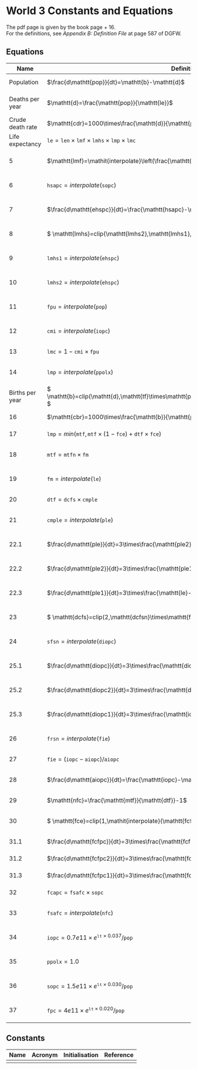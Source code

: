 # World 3 Constants and Equations 

The pdf page is given by the book page + 16.  
For the definitions, see *Appendix B: Definition File* at page 587 of DGFW. 

## Equations

| Name 				| Definition 	| Initialisation 	| Reference	| Notes |
| --- 			| ---			| ---				| ---		| --- 	|
| Population  		| $\frac{d\mathtt{pop}}{dt}=\mathtt{b}-\mathtt{d}$ | $\mathtt{pop}(0)=1.61e9$ | lines 1-3, page 167 |
| Deaths per year	| $\mathtt{d}=\frac{\mathtt{pop}}{\mathtt{le}}$ |  | line 4, page 167 | $\mathtt{dr}$ in our code |
| Crude death rate  | $\mathtt{cdr}=1000\times\frac{\mathtt{d}}{\mathtt{pop}}$ |  | line 5, page 167 |
| Life expectancy  | $\mathtt{le}=\mathtt{len}\times\mathtt{lmf}\times\mathtt{lmhs}\times\mathtt{lmp}\times\mathtt{lmc}$ |  | lines 6-7, page 167 |
|5  | $\mathtt{lmf}=\mathit{interpolate}\left(\frac{\mathtt{fpc}}{\mathtt{sfpc}}\right)$ |  | lines 8-10, page 167 |
|6  | $\mathtt{hsapc}=\mathit{interpolate}\left(\mathtt{sopc}\right)$ |  | lines 11-12, page 167 |
|7  | $\frac{d\mathtt{ehspc}}{dt}=\frac{\mathtt{hsapc}-\mathtt{ehspc}}{\mathtt{hsid}}$ | $\mathtt{ehspc}(0)=\mathtt{hsapc}(0)$ | lines 13-14, page 167 |
|8  | $ \mathtt{lmhs}=clip(\mathtt{lmhs2},\mathtt{lmhs1},t,\mathtt{iphst}) $ |  | lines 15-16, page 167 |
|9  | $\mathtt{lmhs1}=\mathit{interpolate}(\mathtt{ehspc})$ |  | lines 17-18, page 167 |
|10  | $\mathtt{lmhs2}=\mathit{interpolate}(\mathtt{ehspc})$ |  | lines 19-20, page 167 |
|11  | $\mathtt{fpu}=\mathit{interpolate}(\mathtt{pop})$ |  | lines 21-22, page 167 |
|12  | $\mathtt{cmi}=\mathit{interpolate}(\mathtt{iopc})$ |  | lines 23-24, page 167 |
|13  | $\mathtt{lmc}=1-\mathtt{cmi}\times\mathtt{fpu}$ |  | line 25, page 167 |
|14  | $\mathtt{lmp}=\mathit{interpolate}(\mathtt{ppolx})$ |  | lines 26-27, page 167 |
| Births per year  | $ \mathtt{b}=clip(\mathtt{d},\mathtt{tf}\times\mathtt{pop}\times\mathtt{ffw}/\mathtt{rlt},t,\mathtt{pet}) $ |  | lines 28-31, page 168 | $\mathtt{br}$ in our code |
|16  | $\mathtt{cbr}=1000\times\frac{\mathtt{b}}{\mathtt{pop}}$ |  | line 32, page 168 |
|17  | $\mathtt{lmp}=\mathit{min}(\mathtt{mtf}, \mathtt{mtf}\times(1-\mathtt{fce})+\mathtt{dtf}\times\mathtt{fce})$ |  | line 33, page 168 |
|18  | $\mathtt{mtf}=\mathtt{mtfn}\times\mathtt{fm}$ |  | lines 34-35, page 168 |
|19  | $\mathtt{fm}=\mathit{interpolate}(\mathtt{le})$ |  | lines 36-37, page 168 |
|20  | $\mathtt{dtf}=\mathtt{dcfs}\times\mathtt{cmple}$ |  | lines 38, page 168 |
|21  | $\mathtt{cmple}=\mathit{interpolate}(\mathtt{ple})$ |  | lines 39-40, page 168 |
|22.1  | $\frac{d\mathtt{ple}}{dt}=3\times\frac{\mathtt{ple2}-\mathtt{ple}}{\mathtt{lpd}}$ | $\mathtt{ple}(0) = \mathtt{le}(0)$ | lines 41-42, page 168 |
|22.2  | $\frac{d\mathtt{ple2}}{dt}=3\times\frac{\mathtt{ple1}-\mathtt{ple2}}{\mathtt{lpd}}$ | $\mathtt{ple2}(0) = \mathtt{le}(0)$ | lines 41-42, page 168 |
|22.3  | $\frac{d\mathtt{ple1}}{dt}=3\times\frac{\mathtt{le}-\mathtt{ple1}}{\mathtt{lpd}}$ | $\mathtt{ple1}(0) = \mathtt{le}(0)$ | lines 41-42, page 168 |
|23  | $ \mathtt{dcfs}=clip(2,\mathtt{dcfsn}\times\mathtt{frsn}\times\mathtt{sfsn},t,\mathtt{zpgt}) $ |  | lines 43-45, page 168 |
|24  | $\mathtt{sfsn}=\mathit{interpolate}(\mathtt{diopc})$ |  | lines 46-47, page 168 |
|25.1  | $\frac{d\mathtt{diopc}}{dt}=3\times\frac{\mathtt{diopc2}-\mathtt{diopc}}{\mathtt{sad}}$ | $\mathtt{diopc}(0) = \mathtt{iopc}(0)$ | lines 48-49, page 168 |
|25.2  | $\frac{d\mathtt{diopc2}}{dt}=3\times\frac{\mathtt{diopc1}-\mathtt{diopc2}}{\mathtt{sad}}$ | $\mathtt{diopc2}(0) = \mathtt{iopc}(0)$ | lines 48-49, page 168 |
|25.3  | $\frac{d\mathtt{diopc1}}{dt}=3\times\frac{\mathtt{iopc}-\mathtt{diopc1}}{\mathtt{sad}}$ | $\mathtt{diopc1}(0) = \mathtt{iopc}(0)$ | lines 48-49, page 168 |
|26  | $\mathtt{frsn}=\mathit{interpolate}(\mathtt{fie})$ | $\mathtt{frsn}(0)=0.82$ | lines 50-52, page 168 |
|27  | $\mathtt{fie}=(\mathtt{iopc}-\mathtt{aiopc})/\mathtt{aiopc}$ |  | line 53, page 168 |
|28  | $\frac{d\mathtt{aiopc}}{dt}=\frac{\mathtt{iopc}-\mathtt{aiopc}}{\mathtt{ieat}}$ | $\mathtt{aiopc}(0) = \mathtt{iopc}(0)$ | lines 54-55, page 168 |
|29  | $\mathtt{nfc}=\frac{\mathtt{mtf}}{\mathtt{dtf}}-1$ |  | line 56, page 168 |
|30  | $ \mathtt{fce}=clip(1,\mathit{interpolate}(\mathtt{fcfpc}),t,\mathtt{fcest}) $ |  | lines 57-59, page 168 |
|31.1  | $\frac{d\mathtt{fcfpc}}{dt}=3\times\frac{\mathtt{fcfpc2}-\mathtt{fcfpc}}{\mathtt{hsid}}$ | $\mathtt{fcfpc}(0) = \mathtt{fcapc}(0)$ | line 60, page 168 |
|31.2  | $\frac{d\mathtt{fcfpc2}}{dt}=3\times\frac{\mathtt{fcfpc1}-\mathtt{fcfpc2}}{\mathtt{hsid}}$ | $\mathtt{fcfpc2}(0) = \mathtt{fcapc}(0)$ | line 60, page 168 |
|31.3  | $\frac{d\mathtt{fcfpc1}}{dt}=3\times\frac{\mathtt{fcapc}-\mathtt{fcfpc1}}{\mathtt{hsid}}$ | $\mathtt{fcfpc1}(0) = \mathtt{fcapc}(0)$ | line 60, page 168 |
|32  | $\mathtt{fcapc}=\mathtt{fsafc}\times\mathtt{sopc}$ |  | line 61, page 168 |
|33  | $\mathtt{fsafc}=\mathit{interpolate}(\mathtt{nfc})$ |  | lines 62-63, page 168 |
|34 | $\mathtt{iopc}=0.7e11\times e^{\mathtt{lt}\times0.037}/\mathtt{pop}$ |  | lines 64-72, page 168 |
|35 | $\mathtt{ppolx}=1.0$ |  | lines 73-75, page 168 |
|36 | $\mathtt{sopc}=1.5e11\times e^{\mathtt{lt}\times0.030}/\mathtt{pop}$ |  | lines 76-82, page 168 |
|37 | $\mathtt{fpc}=4e11\times e^{\mathtt{lt}\times0.020}/\mathtt{pop}$ |  | lines 83-89, page 168 |

## Constants

| Name 	| Acronym 	| Initialisation 	| Reference	|
| --- 	| ---		| ---				| ---		|
|		|			|					|			|